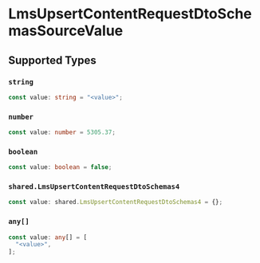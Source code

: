 # LmsUpsertContentRequestDtoSchemasSourceValue


## Supported Types

### `string`

```typescript
const value: string = "<value>";
```

### `number`

```typescript
const value: number = 5305.37;
```

### `boolean`

```typescript
const value: boolean = false;
```

### `shared.LmsUpsertContentRequestDtoSchemas4`

```typescript
const value: shared.LmsUpsertContentRequestDtoSchemas4 = {};
```

### `any[]`

```typescript
const value: any[] = [
  "<value>",
];
```

